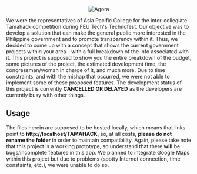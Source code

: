 <p align="center">
	<img src="https://2.bp.blogspot.com/-qDCTwfyiRFI/WQZasgXM78I/AAAAAAAAA3w/9BiJCR3F35Ijmd_HrRggRWNMlO8d7VewgCLcB/s500/agora.png" alt="Agora" title="Agora logo"/>
</p>

We were the representatives of Asia Pacific College for the inter-collegiate Tamahack competition during FEU Tech's Technofest. Our objective was to develop a solution that can make the general public more interested in the Philippine government and to promote transparency within it. Thus, we decided to come up with a concept that shows the current government projects within your area—with a full breakdown of the info associated with it. This project is supposed to show you the entire breakdown of the budget, some pictures of the project, the estimated development time, the congressman/woman in charge of it, and much more. Due to time constraints, and with the mishap that occurred, we were not able to implement some of these proposed features. The development status of this project is currently **CANCELLED OR DELAYED** as the developers are currently busy with other things.

## Usage
The files herein are supposed to be hosted locally, which means that links point to **http://localhost/TAMAHACK**, so, at all costs, **please do not rename the folder** in order to maintain compatibility. Again, please take note that this project is a working prototype, so understand that there **will** be bugs/incomplete features in this app. We planned to integrate Google Maps within this project but due to problems (spotty Internet connection, time constaints, etc.), we were unable to do so.
